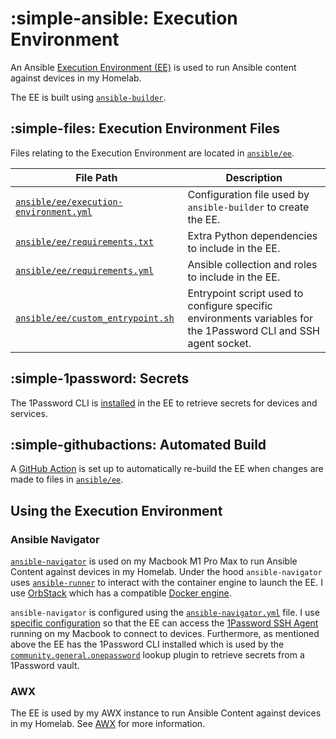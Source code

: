 # :simple-ansible: Execution Environment

An Ansible [Execution Environment (EE)](https://docs.ansible.com/ansible/latest/getting_started_ee/index.html) is used to run Ansible content against devices in my Homelab.

The EE is built using [`ansible-builder`](https://ansible.readthedocs.io/projects/builder/en/latest/).

## :simple-files: Execution Environment Files

Files relating to the Execution Environment are located in [`ansible/ee`](https://github.com/dbrennand/home-ops/tree/main/ansible/ee).

| File Path                                                                                                                      | Description                                                                                                     |
| ------------------------------------------------------------------------------------------------------------------------------ | --------------------------------------------------------------------------------------------------------------- |
| [`ansible/ee/execution-environment.yml`](https://github.com/dbrennand/home-ops/blob/main/ansible/ee/execution-environment.yml) | Configuration file used by `ansible-builder` to create the EE.                                                  |
| [`ansible/ee/requirements.txt`](https://github.com/dbrennand/home-ops/blob/main/ansible/ee/requirements.txt)                   | Extra Python dependencies to include in the EE.                                                                 |
| [`ansible/ee/requirements.yml`](https://github.com/dbrennand/home-ops/blob/main/ansible/ee/requirements.yml)                   | Ansible collection and roles to include in the EE.                                                              |
| [`ansible/ee/custom_entrypoint.sh`](https://github.com/dbrennand/home-ops/blob/main/ansible/ee/custom_entrypoint.sh)           | Entrypoint script used to configure specific environments variables for the 1Password CLI and SSH agent socket. |

## :simple-1password: Secrets

The 1Password CLI is [installed](https://github.com/dbrennand/home-ops/blob/main/ansible/ee/execution-environment.yml#L18) in the EE to retrieve secrets for devices and services.

## :simple-githubactions: Automated Build

A [GitHub Action](https://github.com/dbrennand/home-ops/blob/main/.github/workflows/build-ee.yml) is set up to automatically re-build the EE when changes are made to files in [`ansible/ee`](https://github.com/dbrennand/home-ops/tree/main/ansible/ee).

## Using the Execution Environment

### Ansible Navigator

[`ansible-navigator`](https://ansible.readthedocs.io/projects/navigator/) is used on my Macbook M1 Pro Max to run Ansible Content against devices in my Homelab. Under the hood `ansible-navigator` uses [`ansible-runner`](https://ansible.readthedocs.io/projects/runner/en/latest/) to interact with the container engine to launch the EE. I use [OrbStack](https://orbstack.dev/) which has a compatible [Docker engine](https://docs.orbstack.dev/docker/).

`ansible-navigator` is configured using the [`ansible-navigator.yml`](https://github.com/dbrennand/home-ops/blob/main/ansible/ansible-navigator.yml) file. I use [specific configuration](https://github.com/dbrennand/home-ops/blob/main/ansible/ansible-navigator.yml#L7) so that the EE can access the [1Password SSH Agent](https://developer.1password.com/docs/ssh/agent/) running on my Macbook to connect to devices. Furthermore, as mentioned above the EE has the 1Password CLI installed which is used by the [`community.general.onepassword`](https://docs.ansible.com/ansible/latest/collections/community/general/onepassword_lookup.html) lookup plugin to retrieve secrets from a 1Password vault.

### AWX

The EE is used by my AWX instance to run Ansible Content against devices in my Homelab. See [AWX](awx.md) for more information.
